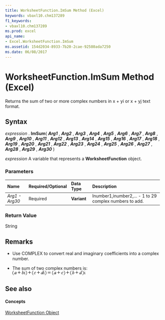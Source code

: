 ```yaml
---
title: WorksheetFunction.ImSum Method (Excel)
keywords: vbaxl10.chm137289
f1_keywords:
- vbaxl10.chm137289
ms.prod: excel
api_name:
- Excel.WorksheetFunction.ImSum
ms.assetid: 154d2034-8933-7b20-2cae-92580ada7250
ms.date: 06/08/2017
---
```



# WorksheetFunction.ImSum Method (Excel)

Returns the sum of two or more complex numbers in x + yi or x + yj text format.


## Syntax

 _expression_ . **ImSum**( **_Arg1_** , **_Arg2_** , **_Arg3_** , **_Arg4_** , **_Arg5_** , **_Arg6_** , **_Arg7_** , **_Arg8_** , **_Arg9_** , **_Arg10_** , **_Arg11_** , **_Arg12_** , **_Arg13_** , **_Arg14_** , **_Arg15_** , **_Arg16_** , **_Arg17_** , **_Arg18_** , **_Arg19_** , **_Arg20_** , **_Arg21_** , **_Arg22_** , **_Arg23_** , **_Arg24_** , **_Arg25_** , **_Arg26_** , **_Arg27_** , **_Arg28_** , **_Arg29_** , **_Arg30_** )

 _expression_ A variable that represents a **WorksheetFunction** object.


### Parameters



|**Name**|**Required/Optional**|**Data Type**|**Description**|
|:-----|:-----|:-----|:-----|
| _Arg1 - Arg30_|Required| **Variant**|Inumber1,inumber2,... - 1 to 29 complex numbers to add.|

### Return Value

String


## Remarks




- Use COMPLEX to convert real and imaginary coefficients into a complex number.
    
- The sum of two complex numbers is:
![Formula](images/awfimsum_ZA06051172.gif)


    

## See also


#### Concepts


[WorksheetFunction Object](Excel.WorksheetFunction.md)


